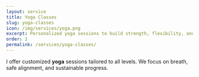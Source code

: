 ```yaml
---
layout: service
title: Yoga Classes
slug: yoga-classes
icon: /img/services/yoga.png
excerpt: Personalized yoga sessions to build strength, flexibility, and calm.
order: 1
permalink: /services/yoga-classes/
---
```


I offer customized **yoga** sessions tailored to all levels. We focus on breath, safe alignment, and sustainable progress.
